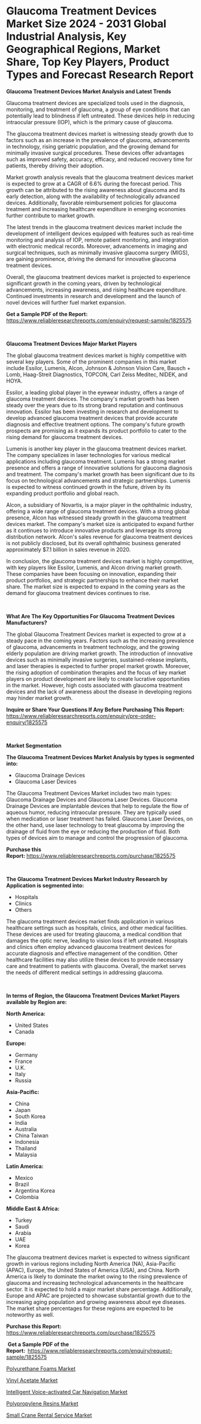 <p><h1>Glaucoma Treatment Devices Market Size 2024 - 2031 Global Industrial Analysis, Key Geographical Regions, Market Share, Top Key Players, Product Types and Forecast Research Report</h1></p><p><strong>Glaucoma Treatment Devices Market Analysis and Latest Trends</strong></p>
<p><p>Glaucoma treatment devices are specialized tools used in the diagnosis, monitoring, and treatment of glaucoma, a group of eye conditions that can potentially lead to blindness if left untreated. These devices help in reducing intraocular pressure (IOP), which is the primary cause of glaucoma.</p><p>The glaucoma treatment devices market is witnessing steady growth due to factors such as an increase in the prevalence of glaucoma, advancements in technology, rising geriatric population, and the growing demand for minimally invasive surgical procedures. These devices offer advantages such as improved safety, accuracy, efficacy, and reduced recovery time for patients, thereby driving their adoption.</p><p>Market growth analysis reveals that the glaucoma treatment devices market is expected to grow at a CAGR of 6.6% during the forecast period. This growth can be attributed to the rising awareness about glaucoma and its early detection, along with the availability of technologically advanced devices. Additionally, favorable reimbursement policies for glaucoma treatment and increasing healthcare expenditure in emerging economies further contribute to market growth.</p><p>The latest trends in the glaucoma treatment devices market include the development of intelligent devices equipped with features such as real-time monitoring and analysis of IOP, remote patient monitoring, and integration with electronic medical records. Moreover, advancements in imaging and surgical techniques, such as minimally invasive glaucoma surgery (MIGS), are gaining prominence, driving the demand for innovative glaucoma treatment devices.</p><p>Overall, the glaucoma treatment devices market is projected to experience significant growth in the coming years, driven by technological advancements, increasing awareness, and rising healthcare expenditure. Continued investments in research and development and the launch of novel devices will further fuel market expansion.</p></p>
<p><strong>Get a Sample PDF of the Report:&nbsp;</strong> <a href="https://www.reliableresearchreports.com/enquiry/request-sample/1825575">https://www.reliableresearchreports.com/enquiry/request-sample/1825575</a></p>
<p>&nbsp;</p>
<p><strong>Glaucoma Treatment Devices Major Market Players</strong></p>
<p><p>The global glaucoma treatment devices market is highly competitive with several key players. Some of the prominent companies in this market include Essilor, Lumenis, Alcon, Johnson & Johnson Vision Care, Bausch + Lomb, Haag-Streit Diagnostics, TOPCON, Carl Zeiss Meditec, NIDEK, and HOYA.</p><p>Essilor, a leading global player in the eyewear industry, offers a range of glaucoma treatment devices. The company's market growth has been steady over the years due to its strong brand reputation and continuous innovation. Essilor has been investing in research and development to develop advanced glaucoma treatment devices that provide accurate diagnosis and effective treatment options. The company's future growth prospects are promising as it expands its product portfolio to cater to the rising demand for glaucoma treatment devices.</p><p>Lumenis is another key player in the glaucoma treatment devices market. The company specializes in laser technologies for various medical applications including glaucoma treatment. Lumenis has a strong market presence and offers a range of innovative solutions for glaucoma diagnosis and treatment. The company's market growth has been significant due to its focus on technological advancements and strategic partnerships. Lumenis is expected to witness continued growth in the future, driven by its expanding product portfolio and global reach.</p><p>Alcon, a subsidiary of Novartis, is a major player in the ophthalmic industry, offering a wide range of glaucoma treatment devices. With a strong global presence, Alcon has witnessed steady growth in the glaucoma treatment devices market. The company's market size is anticipated to expand further as it continues to introduce innovative products and leverage its strong distribution network. Alcon's sales revenue for glaucoma treatment devices is not publicly disclosed, but its overall ophthalmic business generated approximately $7.1 billion in sales revenue in 2020.</p><p>In conclusion, the glaucoma treatment devices market is highly competitive, with key players like Essilor, Lumenis, and Alcon driving market growth. These companies have been focusing on innovation, expanding their product portfolios, and strategic partnerships to enhance their market share. The market size is expected to expand in the coming years as the demand for glaucoma treatment devices continues to rise.</p></p>
<p>&nbsp;</p>
<p><strong>What Are The Key Opportunities For Glaucoma Treatment Devices Manufacturers?</strong></p>
<p><p>The global Glaucoma Treatment Devices market is expected to grow at a steady pace in the coming years. Factors such as the increasing prevalence of glaucoma, advancements in treatment technology, and the growing elderly population are driving market growth. The introduction of innovative devices such as minimally invasive surgeries, sustained-release implants, and laser therapies is expected to further propel market growth. Moreover, the rising adoption of combination therapies and the focus of key market players on product development are likely to create lucrative opportunities in the market. However, high costs associated with glaucoma treatment devices and the lack of awareness about the disease in developing regions may hinder market growth.</p></p>
<p><strong>Inquire or Share Your Questions If Any Before Purchasing This Report:</strong> <a href="https://www.reliableresearchreports.com/enquiry/pre-order-enquiry/1825575">https://www.reliableresearchreports.com/enquiry/pre-order-enquiry/1825575</a></p>
<p>&nbsp;</p>
<p><strong>Market Segmentation</strong></p>
<p><strong>The Glaucoma Treatment Devices Market Analysis by types is segmented into:</strong></p>
<p><ul><li>Glaucoma Drainage Devices</li><li>Glaucoma Laser Devices</li></ul></p>
<p><p>The Glaucoma Treatment Devices Market includes two main types: Glaucoma Drainage Devices and Glaucoma Laser Devices. Glaucoma Drainage Devices are implantable devices that help to regulate the flow of aqueous humor, reducing intraocular pressure. They are typically used when medication or laser treatment has failed. Glaucoma Laser Devices, on the other hand, use laser technology to treat glaucoma by improving the drainage of fluid from the eye or reducing the production of fluid. Both types of devices aim to manage and control the progression of glaucoma.</p></p>
<p><strong>Purchase this Report:&nbsp;</strong><a href="https://www.reliableresearchreports.com/purchase/1825575">https://www.reliableresearchreports.com/purchase/1825575</a></p>
<p>&nbsp;</p>
<p><strong>The Glaucoma Treatment Devices Market Industry Research by Application is segmented into:</strong></p>
<p><ul><li>Hospitals</li><li>Clinics</li><li>Others</li></ul></p>
<p><p>The glaucoma treatment devices market finds application in various healthcare settings such as hospitals, clinics, and other medical facilities. These devices are used for treating glaucoma, a medical condition that damages the optic nerve, leading to vision loss if left untreated. Hospitals and clinics often employ advanced glaucoma treatment devices for accurate diagnosis and effective management of the condition. Other healthcare facilities may also utilize these devices to provide necessary care and treatment to patients with glaucoma. Overall, the market serves the needs of different medical settings in addressing glaucoma.</p></p>
<p>&nbsp;</p>
<p><strong>In terms of Region, the Glaucoma Treatment Devices Market Players available by Region are:</strong></p>
<p>
    <p> <strong> North America: </strong>
        <ul>
            <li>United States</li>
            <li>Canada</li>
        </ul>
        </p> 
    <p> <strong> Europe: </strong>
        <ul>
            <li>Germany</li>
            <li>France</li>
            <li>U.K.</li>
            <li>Italy</li>
            <li>Russia</li>
        </ul>
        </p> 
    <p> <strong> Asia-Pacific: </strong>
        <ul>
            <li>China</li>
            <li>Japan</li>
            <li>South Korea</li>
            <li>India</li>
            <li>Australia</li>
            <li>China Taiwan</li>
            <li>Indonesia</li>
            <li>Thailand</li>
            <li>Malaysia</li>
        </ul>
        </p> 
    <p> <strong> Latin America: </strong>
        <ul>
            <li>Mexico</li>
            <li>Brazil</li>
            <li>Argentina Korea</li>
            <li>Colombia</li>
        </ul>
        </p> 
    <p> <strong> Middle East & Africa: </strong>
        <ul>
            <li>Turkey</li>
            <li>Saudi</li>
            <li>Arabia</li>
            <li>UAE</li>
            <li>Korea</li>
        </ul>
    </p>
    </p>
<p><p>The glaucoma treatment devices market is expected to witness significant growth in various regions including North America (NA), Asia-Pacific (APAC), Europe, the United States of America (USA), and China. North America is likely to dominate the market owing to the rising prevalence of glaucoma and increasing technological advancements in the healthcare sector. It is expected to hold a major market share percentage. Additionally, Europe and APAC are projected to showcase substantial growth due to the increasing aging population and growing awareness about eye diseases. The market share percentages for these regions are expected to be noteworthy as well.</p></p>
<p><strong>Purchase this Report: </strong><a href="https://www.reliableresearchreports.com/purchase/1825575">https://www.reliableresearchreports.com/purchase/1825575</a></p>
<p>&nbsp;<strong>Get a Sample PDF of the Report:&nbsp;&nbsp;</strong><a href="https://www.reliableresearchreports.com/enquiry/request-sample/1825575">https://www.reliableresearchreports.com/enquiry/request-sample/1825575</a></p>
<p><strong></strong></p>
<p><p><a href="https://medium.com/@effiemills56867/polyurethane-foams-market-size-market-outlook-and-market-forecast-2024-to-2031-bf5f3da47d50">Polyurethane Foams Market</a></p><p><a href="https://medium.com/@effiemills56867/vinyl-acetate-market-research-report-its-history-and-forecast-2024-to-2031-a67787d8cb13">Vinyl Acetate Market</a></p><p><a href="https://github.com/jsmusil/Market-Research-Report-List-1/blob/main/intelligent-voice-activated-car-navigation-market.md">Intelligent Voice-activated Car Navigation Market</a></p><p><a href="https://medium.com/p/07726bc1164d/edit">Polypropylene Resins Market</a></p><p><a href="https://github.com/johnbach50/Market-Research-Report-List-1/blob/main/small-crane-rental-service-market.md">Small Crane Rental Service Market</a></p></p>